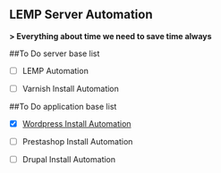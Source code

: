 ## LEMP Server Automation

**> Everything about time we need to save time always**

##To Do server base list
- [ ] LEMP Automation
- [ ] Varnish Install Automation




##To Do application base list 
- [x] [Wordpress Install Automation](https://github.com/ZgrK/Lemp-Automation/blob/master/AppInstall/wp_last.sh) 
- [ ] Prestashop Install Automation
- [ ] Drupal Install Automation


